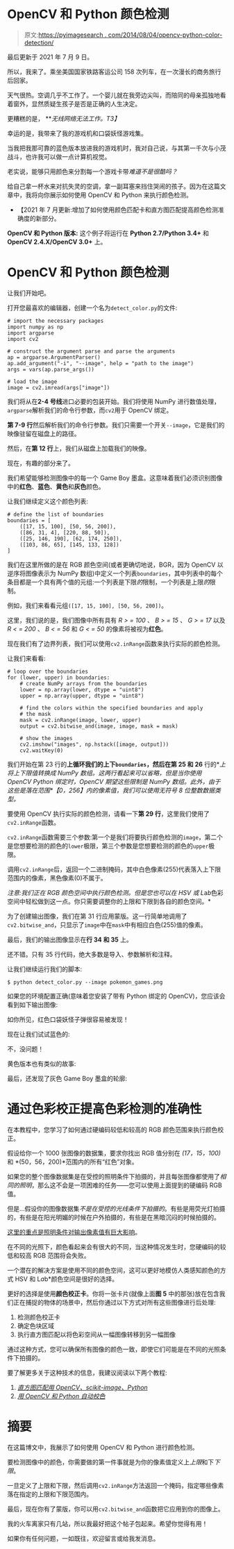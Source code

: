 # OpenCV 和 Python 颜色检测

> 原文:[https://pyimagesearch . com/2014/08/04/opencv-python-color-detection/](https://pyimagesearch.com/2014/08/04/opencv-python-color-detection/)

最后更新于 2021 年 7 月 9 日。

所以，我来了。乘坐美国国家铁路客运公司 158 次列车，在一次漫长的商务旅行后回家。

天气很热。空调几乎不工作了。一个婴儿就在我旁边尖叫，而陪同的母亲孤独地看着窗外，显然质疑生孩子是否是正确的人生决定。

更糟糕的是， ***无线网络无法工作。*T3】**

幸运的是，我带来了我的游戏机和口袋妖怪游戏集。

当我把我那可靠的蓝色版本放进我的游戏机时，我对自己说，与其第一千次与小茂战斗，也许我可以做一点计算机视觉。

老实说，能够只用颜色来分割每一个游戏卡带*难道不是很酷吗？*

给自己拿一杯水来对抗失灵的空调，拿一副耳塞来挡住哭闹的孩子。因为在这篇文章中，我将向你展示如何使用 OpenCV 和 Python 来执行颜色检测。

*   【2021 年 7 月更新:增加了如何使用颜色匹配卡和直方图匹配提高颜色检测准确度的新部分。

**OpenCV 和 Python 版本:**
这个例子将运行在 **Python 2.7/Python 3.4+** 和 **OpenCV 2.4.X/OpenCV 3.0+** 上。

# OpenCV 和 Python 颜色检测

让我们开始吧。

打开您最喜欢的编辑器，创建一个名为`detect_color.py`的文件:

```
# import the necessary packages
import numpy as np
import argparse
import cv2

# construct the argument parse and parse the arguments
ap = argparse.ArgumentParser()
ap.add_argument("-i", "--image", help = "path to the image")
args = vars(ap.parse_args())

# load the image
image = cv2.imread(args["image"])

```

我们将从在**2-4 号线**进口必要的包装开始。我们将使用 NumPy 进行数值处理，`argparse`解析我们的命令行参数，而`cv2`用于 OpenCV 绑定。

**第 7-9 行**然后解析我们的命令行参数。我们只需要一个开关`--image`，它是我们的映像驻留在磁盘上的路径。

然后，在**第 12 行**上，我们从磁盘上加载我们的映像。

现在，有趣的部分来了。

我们希望能够检测图像中的每一个 Game Boy 墨盒。这意味着我们必须识别图像中的**红色**、**蓝色**、**黄色**和**灰色**颜色。

让我们继续定义这个颜色列表:

```
# define the list of boundaries
boundaries = [
	([17, 15, 100], [50, 56, 200]),
	([86, 31, 4], [220, 88, 50]),
	([25, 146, 190], [62, 174, 250]),
	([103, 86, 65], [145, 133, 128])
]

```

我们在这里所做的是在 RGB 颜色空间(或者更确切地说，BGR，因为 OpenCV 以逆序将图像表示为 NumPy 数组)中定义一个列表`boundaries`，其中列表中的每个条目都是一个具有两个值的元组:一个列表是下限*的*限制，一个列表是上限*的*限制。

例如，我们来看看元组`([17, 15, 100], [50, 56, 200])`。

这里，我们说的是，我们图像中所有具有 *R > = 100* 、 *B > = 15* 、 *G > = 17* 以及 *R < = 200* 、 *B < = 56* 和 *G < = 50* 的像素将被视为**红色**。

现在我们有了边界列表，我们可以使用`cv2.inRange`函数来执行实际的颜色检测。

让我们来看看:

```
# loop over the boundaries
for (lower, upper) in boundaries:
	# create NumPy arrays from the boundaries
	lower = np.array(lower, dtype = "uint8")
	upper = np.array(upper, dtype = "uint8")

	# find the colors within the specified boundaries and apply
	# the mask
	mask = cv2.inRange(image, lower, upper)
	output = cv2.bitwise_and(image, image, mask = mask)

	# show the images
	cv2.imshow("images", np.hstack([image, output]))
	cv2.waitKey(0)

```

我们开始在第 23 行的**上循环我们的上下`boundaries`，然后在第 25 和 26** 行的**上将上下限值转换成 NumPy 数组。这两行看起来可以省略，但是当你使用 OpenCV Python 绑定时，OpenCV *期望*这些限制是 NumPy 数组。此外，由于这些是落在范围*【0，256】*内的像素值，我们可以使用无符号 8 位整数数据类型。**

要使用 OpenCV 执行实际的颜色检测，请看一下**第 29 行**，这里我们使用了`cv2.inRange`函数。

`cv2.inRange`函数需要三个参数:第一个是我们将要执行颜色检测的`image`，第二个是您想要检测的颜色的`lower`极限，第三个参数是您想要检测的颜色的`upper`极限。

调用`cv2.inRange`后，返回一个二进制掩码，其中白色像素(255)代表落入上下限范围内的像素，黑色像素(0)不属于。

*注意:我们正在 RGB 颜色空间中执行颜色检测。但是您也可以在 HSV 或 L*a*b*色彩空间中轻松做到这一点。你只需要调整你的上限和下限到各自的颜色空间。*

为了创建输出图像，我们在第 31 行应用蒙版。这一行简单地调用了`cv2.bitwise_and`，只显示了`image`中在`mask`中有相应白色(255)值的像素。

最后，我们的输出图像显示在**行 34 和 35** 上。

还不错。只有 35 行代码，绝大多数是导入、参数解析和注释。

让我们继续运行我们的脚本:

```
$ python detect_color.py --image pokemon_games.png

```

如果您的环境配置正确(意味着您安装了带有 Python 绑定的 OpenCV)，您应该会看到如下输出图像:

如你所见，红色口袋妖怪子弹很容易被发现！

现在让我们试试蓝色的:

不，没问题！

黄色版本也有类似的故事:

最后，还发现了灰色 Game Boy 墨盒的轮廓:

# 通过色彩校正提高色彩检测的准确性

在本教程中，您学习了如何通过硬编码较低和较高的 RGB 颜色范围来执行颜色校正。

假设给你一个 1000 张图像的数据集，要求你找出 RGB 值分别在 *(17，15，100)* 和 *(50，56，200)*范围内的所有“红色”对象。

如果您的整个图像数据集是在受控的照明条件下拍摄的，并且每张图像都使用了*相同的照明*，那么这不会是一项困难的任务——您可以使用上面提到的硬编码 RGB 值。

但是…假设你的图像数据集*不是在受控的光线条件下拍摄的*。有些是用荧光灯拍摄的，有些是在阳光明媚的时候在户外拍摄的，有些是在黑暗沉闷的时候拍摄的。

[这里的重点是照明条件对输出像素值有巨大影响](https://pyimagesearch.com/2021/04/28/opencv-color-spaces-cv2-cvtcolor/)。

在不同的光照下，颜色看起来会有很大的不同，当这种情况发生时，您硬编码的较低和较高 RGB 范围将会失败。

一个潜在的解决方案是使用不同的颜色空间，这可以更好地模仿人类感知颜色的方式 HSV 和 L*a*b*颜色空间是很好的选择。

更好的选择是使用**颜色校正卡**。你将一张卡片(就像上面**图 5** 中的那张)放在包含我们正在捕捉的物体的场景中，然后你通过以下方式对所有这些图像进行后处理:

1.  检测颜色校正卡
2.  确定色块区域
3.  执行直方图匹配以将色彩空间从一幅图像转移到另一幅图像

通过这种方式，您可以确保所有图像的颜色一致，即使它们可能是在不同的光照条件下拍摄的。

要了解更多关于这种技术的信息，我建议阅读以下两个教程:

1.  [*直方图匹配用 OpenCV、scikit-image、Python*](https://pyimagesearch.com/2021/02/08/histogram-matching-with-opencv-scikit-image-and-python/)
2.  [*用 OpenCV 和 Python 自动校色*](https://pyimagesearch.com/2021/02/15/automatic-color-correction-with-opencv-and-python/)

# 摘要

在这篇博文中，我展示了如何使用 OpenCV 和 Python 进行颜色检测。

要检测图像中的颜色，你需要做的第一件事就是为你的像素值定义上*上限*和下*下限*。

一旦定义了上限和下限，然后调用`cv2.inRange`方法返回一个掩码，指定哪些像素落在指定的上限和下限范围内。

最后，现在你有了蒙版，你可以用`cv2.bitwise_and`函数把它应用到你的图像上。

我的火车离家只有几站，所以我最好把这个帖子包起来。希望你觉得有用！

如果你有任何问题，一如既往，欢迎留言或给我发消息。